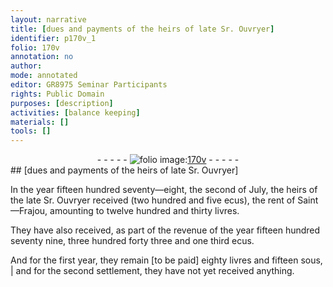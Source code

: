 ```yaml
---
layout: narrative
title: [dues and payments of the heirs of late Sr. Ouvryer]
identifier: p170v_1
folio: 170v
annotation: no
author:
mode: annotated
editor: GR8975 Seminar Participants
rights: Public Domain
purposes: [description]
activities: [balance keeping]
materials: []
tools: []
---
```


 <div class="folio" align="center">- - - - - <a href="http://gallica.bnf.fr/ark:/12148/btv1b10500001g/f346.item" target="_blank"><img src="https://cu-mkp.github.io/GR8975-edition/assets/photo-icon.png" alt="folio image: " style="display:inline-block; margin-bottom:-3px;"/>170v</a> - - - - - </div> 
## [dues and payments of the heirs of late Sr. Ouvryer]

 
<span class="activity">In the year fifteen hundred seventy—eight, the second of July, the heirs of the <span class="name">late Sr. Ouvryer</span> received (two hundred and five ecus), the rent of Saint—Frajou</span>, amounting to twelve hundred and thirty livres.
 
They have also received, as part of the revenue of the year fifteen hundred seventy nine, three hundred forty three and one third ecus.
 
And for the first year, they remain [to be paid] eighty livres and fifteen sous, | and for the second settlement, they have not yet received anything.
 